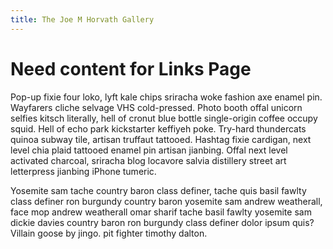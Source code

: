```yaml
---
title: The Joe M Horvath Gallery
---
```


# Need content for Links Page

Pop-up fixie four loko, lyft kale chips sriracha woke fashion axe enamel pin. Wayfarers cliche selvage VHS cold-pressed. Photo booth offal unicorn selfies kitsch literally, hell of cronut blue bottle single-origin coffee occupy squid. Hell of echo park kickstarter keffiyeh poke. Try-hard thundercats quinoa subway tile, artisan truffaut tattooed. Hashtag fixie cardigan, next level chia plaid tattooed enamel pin artisan jianbing. Offal next level activated charcoal, sriracha blog locavore salvia distillery street art letterpress jianbing iPhone tumeric.

Yosemite sam tache country baron class definer, tache quis basil fawlty class definer ron burgundy country baron yosemite sam andrew weatherall, face mop andrew weatherall omar sharif tache basil fawlty yosemite sam dickie davies country baron ron burgundy class definer dolor ipsum quis? Villain goose by jingo. pit fighter timothy dalton.
